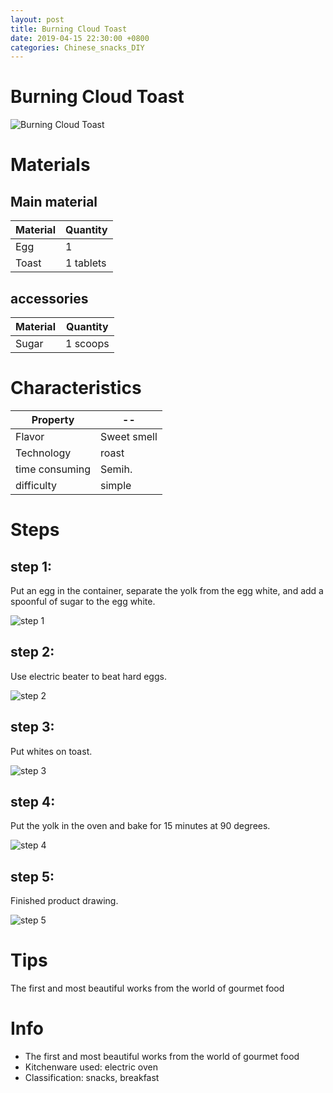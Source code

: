 ```yaml
---
layout: post
title: Burning Cloud Toast
date: 2019-04-15 22:30:00 +0800
categories: Chinese_snacks_DIY
---
```


# Burning Cloud Toast

![Burning Cloud Toast]({{site.baseurl}}/img/399804/399804.jpg)

# Materials


## Main material

Material|Quantity
--|--
Egg|1
Toast|1 tablets

## accessories

Material|Quantity
--|--
Sugar|1 scoops

# Characteristics

Property|--
--|--
Flavor|Sweet smell
Technology|roast
time consuming|Semih.
difficulty|simple

# Steps

## step 1:

Put an egg in the container, separate the yolk from the egg white, and add a spoonful of sugar to the egg white.

![step 1]({{site.baseurl}}/img/399804/1.jpg)

## step 2:

Use electric beater to beat hard eggs.

![step 2]({{site.baseurl}}/img/399804/2.jpg)

## step 3:

Put whites on toast.

![step 3]({{site.baseurl}}/img/399804/3.jpg)

## step 4:

Put the yolk in the oven and bake for 15 minutes at 90 degrees.

![step 4]({{site.baseurl}}/img/399804/4.jpg)

## step 5:

Finished product drawing.

![step 5]({{site.baseurl}}/img/399804/5.jpg)

# Tips

The first and most beautiful works from the world of gourmet food

# Info

- The first and most beautiful works from the world of gourmet food
- Kitchenware used: electric oven
- Classification: snacks, breakfast